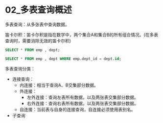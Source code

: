 # 02_多表查询概述

多表查询：从多张表中查询数据。

笛卡尔积：笛卡尔积是指在数学中，两个集合A和集合B的所有组合情况。(在多表查询时，需要消除无效的笛卡尔积)

```sql
SELECT * FROM emp , dept;

SELECT * FROM emp , dept WHERE emp.dept_id = dept.id;
```

多表查询分类：

- 连接查询：
  - 内连接：相当于查询A、B交集部分数据。
  - 外连接：
    - 左外连接：查询左表所有数据，以及两张表交集部分数据。
    - 右外连接：查询右表所有数据，以及两张表交集部分数据。
  - 自连接：当前表与自身的连接查询，自连接必须使用表别名。
- 子查询